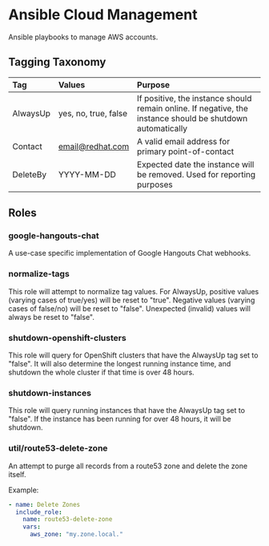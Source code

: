 # Ansible Cloud Management

Ansible playbooks to manage AWS accounts.

## Tagging Taxonomy

|Tag|Values|Purpose|
|:---|:---|:---|
|AlwaysUp|yes, no, true, false|If positive, the instance should remain online. If negative, the instance should be shutdown automatically|
|Contact|email@redhat.com|A valid email address for primary point-of-contact|
|DeleteBy|YYYY-MM-DD|Expected date the instance will be removed. Used for reporting purposes|

## Roles

### google-hangouts-chat

A use-case specific implementation of Google Hangouts Chat webhooks.

### normalize-tags

This role will attempt to normalize tag values. For AlwaysUp, positive values (varying cases of true/yes) will be reset to "true". Negative values (varying cases of false/no) will be reset to "false". Unexpected (invalid) values will always be reset to "false".

### shutdown-openshift-clusters

This role will query for OpenShift clusters that have the AlwaysUp tag set to "false". It will also determine the longest running instance time, and shutdown the whole cluster if that time is over 48 hours.

### shutdown-instances

This role will query running instances that have the AlwaysUp tag set to "false". If the instance has been running for over 48 hours, it will be shutdown.

### util/route53-delete-zone

An attempt to purge all records from a route53 zone and delete the zone itself.

Example:

```yaml
- name: Delete Zones
  include_role:
    name: route53-delete-zone
    vars:
      aws_zone: "my.zone.local."
```